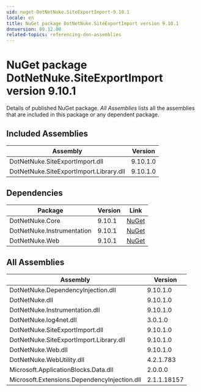 ```yaml
---
uid: nuget-DotNetNuke.SiteExportImport-9.10.1
locale: en
title: NuGet package DotNetNuke.SiteExportImport version 9.10.1
dnnversion: 09.12.00
related-topics: referencing-dnn-assemblies
---
```


# NuGet package DotNetNuke.SiteExportImport version 9.10.1
Details of published NuGet package.
*All Assemblies* lists all the assemblies that are included in this package or any dependent package.

## Included Assemblies

|Assembly|Version|
|---|---|
|DotNetNuke.SiteExportImport.dll|9.10.1.0|
|DotNetNuke.SiteExportImport.Library.dll|9.10.1.0|

## Dependencies

|Package|Version|Link|
|---|---|---|
|DotNetNuke.Core|9.10.1|[NuGet](https://www.nuget.org/packages/DotNetNuke.Core/9.10.1)|
|DotNetNuke.Instrumentation|9.10.1|[NuGet](https://www.nuget.org/packages/DotNetNuke.Instrumentation/9.10.1)|
|DotNetNuke.Web|9.10.1|[NuGet](https://www.nuget.org/packages/DotNetNuke.Web/9.10.1)|

## All Assemblies

|Assembly|Version|
|---|---|
|DotNetNuke.DependencyInjection.dll|9.10.1.0|
|DotNetNuke.dll|9.10.1.0|
|DotNetNuke.Instrumentation.dll|9.10.1.0|
|DotNetNuke.log4net.dll|3.0.1.0|
|DotNetNuke.SiteExportImport.dll|9.10.1.0|
|DotNetNuke.SiteExportImport.Library.dll|9.10.1.0|
|DotNetNuke.Web.dll|9.10.1.0|
|DotNetNuke.WebUtility.dll|4.2.1.783|
|Microsoft.ApplicationBlocks.Data.dll|2.0.0.0|
|Microsoft.Extensions.DependencyInjection.dll|2.1.1.18157|

